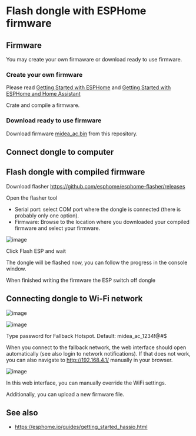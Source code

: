
# Flash dongle with ESPHome firmware

## Firmware

You may create your own firmaware or download ready to use firmware.

### Create your own firmware

Please read [Getting Started with ESPHome](https://esphome.io/guides/getting_started_command_line.html) and [Getting Started with ESPHome and Home Assistant](https://esphome.io/guides/getting_started_hassio.html)

Crate and compile a firmware.

### Download ready to use firmware

Download firmware [midea_ac.bin](midea_ac.bin) from this repository.

## Connect dongle to computer


## Flash dongle with compiled firmware

Download flasher https://github.com/esphome/esphome-flasher/releases

Open the flasher tool
 - Serial port: select COM port where the dongle is connected (there is probably only one option).
 - Firmware: Browse to the location where you downloaded your compiled firmware and select your firmware.
 
![image](https://user-images.githubusercontent.com/4923679/124561924-16b5f580-de47-11eb-88de-41583f74d1a0.png)

Click Flash ESP and wait

The dongle will be flashed now, you can follow the progress in the console window. 

When finished writing the firmware the ESP switch off dongle

## Connecting dongle to Wi-Fi network

![image](https://user-images.githubusercontent.com/4923679/124567170-6fd45800-de4c-11eb-99d1-a14ab3e08ae6.png)

![image](https://user-images.githubusercontent.com/4923679/124567285-87abdc00-de4c-11eb-9a4b-9f6d1bf76c4f.png)

Type password for Fallback Hotspot. Default: midea_ac_1234!@#$

When you connect to the fallback network, the web interface should open automatically (see also login to network notifications). If that does not work, you can also navigate to http://192.168.4.1/ manually in your browser.

![image](https://user-images.githubusercontent.com/4923679/124567130-61863c00-de4c-11eb-86be-49ea9a270f94.png)

In this web interface, you can manually override the WiFi settings.

Additionally, you can upload a new firmware file.

## See also
 - https://esphome.io/guides/getting_started_hassio.html

